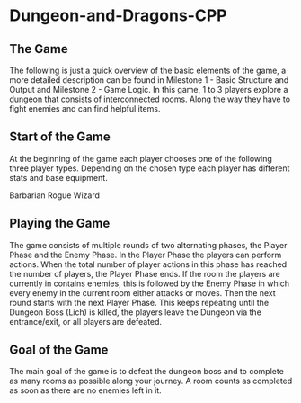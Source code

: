 # Dungeon-and-Dragons-CPP

## The Game
The following is just a quick overview of the basic elements of the game, a more detailed description can be found in
Milestone 1 - Basic Structure and Output and Milestone 2 - Game Logic.
In this game, 1 to 3 players explore a dungeon that consists of interconnected rooms. Along the way they have to fight
enemies and can find helpful items.


## Start of the Game
At the beginning of the game each player chooses one of the following three player types. Depending on the chosen type
each player has different stats and base equipment.

Barbarian
Rogue
Wizard


## Playing the Game
The game consists of multiple rounds of two alternating phases, the Player Phase and the Enemy Phase.
In the Player Phase the players can perform actions. When the total number of player actions in this phase
has reached the number of players, the Player Phase ends. If the room the players are currently in contains enemies,
this is followed by the Enemy Phase in which every enemy in the current room either attacks or moves.
Then the next round starts with the next Player Phase. This keeps repeating until the Dungeon Boss (Lich) is killed, the players leave the Dungeon via the
entrance/exit, or all players are defeated.

## Goal of the Game
The main goal of the game is to defeat the dungeon boss and to complete as
many rooms as possible along your journey. A room counts as completed as soon as there are no enemies left in it.
